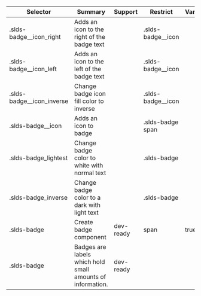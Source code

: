 

| Selector | Summary | Support | Restrict | Variant | Modifier |
|-------|-------|-------|-------|-------|-------|
| .slds-badge__icon_right | Adds an icon to the right of the badge text |   | .slds-badge__icon |   | true |
| .slds-badge__icon_left | Adds an icon to the left of the badge text |   | .slds-badge__icon |   | true |
| .slds-badge__icon_inverse | Change badge icon fill color to inverse |   | .slds-badge__icon |   | true |
| .slds-badge__icon | Adds an icon to badge |   | .slds-badge span |   | true |
| .slds-badge_lightest | Change badge color to white with normal text |   | .slds-badge |   | true |
| .slds-badge_inverse | Change badge color to a dark with light text |   | .slds-badge |   | true |
| .slds-badge | Create badge component | dev-ready | span | true |   |
| .slds-badge | Badges are labels which hold small amounts of information. | dev-ready |   |   |   |